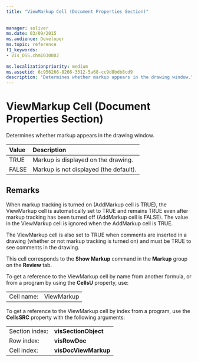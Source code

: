 ```yaml
---
title: "ViewMarkup Cell (Document Properties Section)"
 
 
manager: soliver
ms.date: 03/09/2015
ms.audience: Developer
ms.topic: reference
f1_keywords:
- Vis_DSS.chm1030802
 
ms.localizationpriority: medium
ms.assetid: 6c956266-8266-3312-5a68-cc9d8bdb8cd9
description: "Determines whether markup appears in the drawing window."
---
```


# ViewMarkup Cell (Document Properties Section)

Determines whether markup appears in the drawing window. 
  
|**Value**|**Description**|
|:-----|:-----|
|TRUE  <br/> |Markup is displayed on the drawing. |
|FALSE  <br/> |Markup is not displayed (the default). |
   
## Remarks

 When markup tracking is turned on (AddMarkup cell is TRUE), the ViewMarkup cell is automatically set to TRUE and remains TRUE even after markup tracking has been turned off (AddMarkup cell is FALSE). The value in the ViewMarkup cell is ignored when the AddMarkup cell is TRUE. 
  
The ViewMarkup cell is also set to TRUE when comments are inserted in a drawing (whether or not markup tracking is turned on) and must be TRUE to see comments in the drawing.
  
This cell corresponds to the **Show Markup** command in the **Markup** group on the **Review** tab. 
  
To get a reference to the ViewMarkup cell by name from another formula, or from a program by using the **CellsU** property, use: 
  
|||
|:-----|:-----|
|Cell name:  <br/> |ViewMarkup  <br/> |
   
To get a reference to the ViewMarkup cell by index from a program, use the **CellsSRC** property with the following arguments: 
  
|||
|:-----|:-----|
|Section index:  <br/> |**visSectionObject** <br/> |
|Row index:  <br/> |**visRowDoc** <br/> |
|Cell index:  <br/> |**visDocViewMarkup** <br/> |
   

